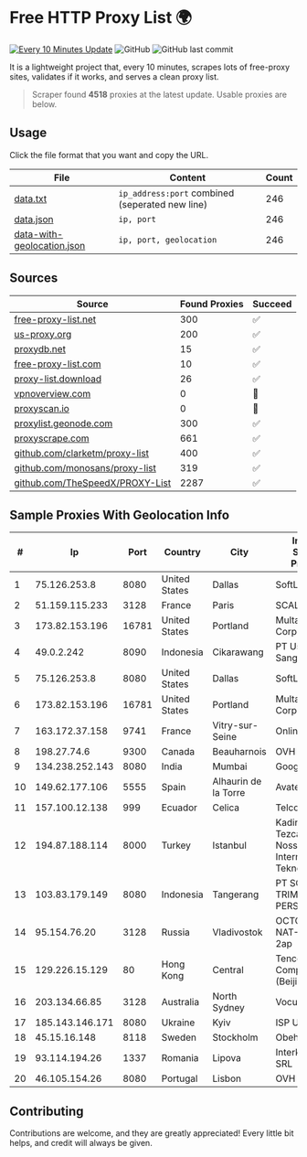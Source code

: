 
# Free HTTP Proxy List 🌍

[![Every 10 Minutes Update](https://github.com/mertguvencli/http-proxy-list/actions/workflows/main.yml/badge.svg?branch=main)](https://github.com/mertguvencli/http-proxy-list/actions/workflows/main.yml)
![GitHub](https://img.shields.io/github/license/mertguvencli/http-proxy-list)
![GitHub last commit](https://img.shields.io/github/last-commit/mertguvencli/http-proxy-list)

It is a lightweight project that, every 10 minutes, scrapes lots of free-proxy sites, validates if it works, and serves a clean proxy list.


> Scraper found **4518** proxies at the latest update. Usable proxies are below.

## Usage

Click the file format that you want and copy the URL.


|File|Content|Count|
|----|-------|-----|
|[data.txt](https://raw.githubusercontent.com/mertguvencli/http-proxy-list/main/proxy-list/data.txt)|`ip_address:port` combined (seperated new line)|246|
|[data.json](https://raw.githubusercontent.com/mertguvencli/http-proxy-list/main/proxy-list/data.json)|`ip, port`|246|
|[data-with-geolocation.json](https://raw.githubusercontent.com/mertguvencli/http-proxy-list/main/proxy-list/data-with-geolocation.json)|`ip, port, geolocation`|246|

## Sources

|Source|Found Proxies|Succeed|
|------|-------------|-------|
|[free-proxy-list.net](https://free-proxy-list.net)|300|✅|
|[us-proxy.org](https://www.us-proxy.org)|200|✅|
|[proxydb.net](http://proxydb.net)|15|✅|
|[free-proxy-list.com](https://free-proxy-list.com/?page=&port=&type%5B%5D=http&type%5B%5D=https&up_time=0&search=Search)|10|✅|
|[proxy-list.download](https://www.proxy-list.download/HTTP)|26|✅|
|[vpnoverview.com](https://vpnoverview.com/privacy/anonymous-browsing/free-proxy-servers)|0|🚫|
|[proxyscan.io](https://www.proxyscan.io)|0|🚫|
|[proxylist.geonode.com](https://proxylist.geonode.com/api/proxy-list?limit=300&page=1&sort_by=lastChecked&sort_type=desc&protocols=http,https)|300|✅|
|[proxyscrape.com](https://api.proxyscrape.com/v2/?request=displayproxies&protocol=http&timeout=10000&country=all&ssl=all&anonymity=all)|661|✅|
|[github.com/clarketm/proxy-list](https://raw.githubusercontent.com/clarketm/proxy-list/master/proxy-list-raw.txt)|400|✅|
|[github.com/monosans/proxy-list](https://raw.githubusercontent.com/monosans/proxy-list/main/proxies/http.txt)|319|✅|
|[github.com/TheSpeedX/PROXY-List](https://raw.githubusercontent.com/TheSpeedX/PROXY-List/master/http.txt)|2287|✅|


## Sample Proxies With Geolocation Info

|#|Ip|Port|Country|City|Internet Service Provider|
|-|--|----|-------|----|-------------------------|
|1|75.126.253.8|8080|United States|Dallas|SoftLayer|
|2|51.159.115.233|3128|France|Paris|SCALEWAY|
|3|173.82.153.196|16781|United States|Portland|Multacom Corporation|
|4|49.0.2.242|8090|Indonesia|Cikarawang|PT Usaha Adi Sanggoro|
|5|75.126.253.8|8080|United States|Dallas|SoftLayer|
|6|173.82.153.196|16781|United States|Portland|Multacom Corporation|
|7|163.172.37.158|9741|France|Vitry-sur-Seine|Online S.A.S.|
|8|198.27.74.6|9300|Canada|Beauharnois|OVH SAS|
|9|134.238.252.143|8080|India|Mumbai|Google LLC|
|10|149.62.177.106|5555|Spain|Alhaurin de la Torre|Avatel Telecom|
|11|157.100.12.138|999|Ecuador|Celica|Telconet S.A|
|12|194.87.188.114|8000|Turkey|Istanbul|Kadir Huseyin Tezcan Nosspeed Internet Teknolojileri|
|13|103.83.179.149|8080|Indonesia|Tangerang|PT SOLUSI TRIMEGAH PERSADA|
|14|95.154.76.20|3128|Russia|Vladivostok|OCTOPUSNET-NAT-POOL13 2ap|
|15|129.226.15.129|80|Hong Kong|Central|Tencent Cloud Computing (Beijing) Co|
|16|203.134.66.85|3128|Australia|North Sydney|Vocus PTY LTD|
|17|185.143.146.171|8080|Ukraine|Kyiv|ISP UTELS|
|18|45.15.16.148|8118|Sweden|Stockholm|Obehosting AB|
|19|93.114.194.26|1337|Romania|Lipova|Interkvm Host SRL|
|20|46.105.154.26|8080|Portugal|Lisbon|OVH ISP|



## Contributing

Contributions are welcome, and they are greatly appreciated! Every
little bit helps, and credit will always be given.

